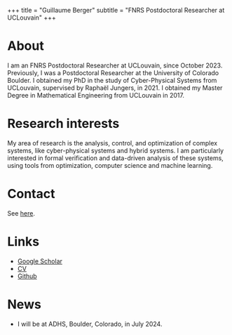 +++
title = "Guillaume Berger"
subtitle = "FNRS Postdoctoral Researcher at UCLouvain"
+++

<!-- @def tags = ["syntax", "code"] -->

# About

<!-- \tableofcontents you can use \toc as well -->

I am an FNRS Postdoctoral Researcher at UCLouvain, since October 2023.
Previously, I was a Postdoctoral Researcher at the University of Colorado Boulder.
I obtained my PhD in the study of Cyber-Physical Systems from UCLouvain, supervised by Raphaël Jungers, in 2021.
I obtained my Master Degree in Mathematical Engineering from UCLouvain in 2017.

# Research interests

My area of research is the analysis, control, and optimization of complex systems, like cyber-physical systems and hybrid systems.
I am particularly interested in formal verification and data-driven analysis of these systems, using tools from optimization, computer science and machine learning.

# Contact

See [here](https://uclouvain.be/fr/repertoires/guillaume.berger).

# Links

* [Google Scholar](https://scholar.google.be/citations?user=z_q7fV0AAAAJ&hl=fr)
* [CV](/assets/cv.pdf)
* [Github](https://github.com/guberger)

# News

* I will be at ADHS, Boulder, Colorado, in July 2024.